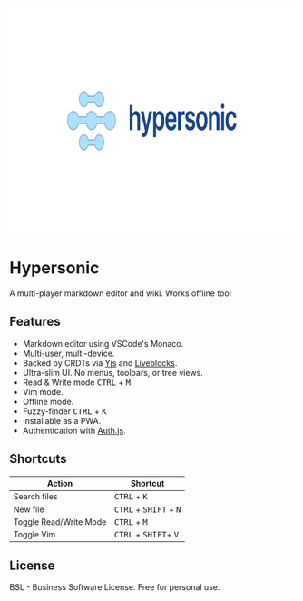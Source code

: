 <img src="static/banner.svg" alt="logo" height="400"/>

# Hypersonic

A multi-player markdown editor and wiki. Works offline too!

## Features

- Markdown editor using VSCode's Monaco.
- Multi-user, multi-device.
- Backed by CRDTs via [Yjs](https://yjs.dev) and [Liveblocks](https://liveblocks.io/document/yjs).
- Ultra-slim UI. No menus, toolbars, or tree views.
- Read & Write mode <kbd>CTRL</kbd> + <kbd>M</kbd>
- Vim mode.
- Offline mode.
- Fuzzy-finder <kbd>CTRL</kbd> + <kbd>K</kbd>
- Installable as a PWA.
- Authentication with [Auth.js](https://authjs.dev).

## Shortcuts

| Action                 | Shortcut                                          |
|------------------------|---------------------------------------------------|
| Search files           | <kbd>CTRL</kbd> + <kbd>K</kbd>                    |
| New file               | <kbd>CTRL</kbd> + <kbd>SHIFT</kbd> + <kbd>N</kbd> |
| Toggle Read/Write Mode | <kbd>CTRL</kbd> + <kbd>M</kbd>                    |
| Toggle Vim             | <kbd>CTRL</kbd> + <kbd>SHIFT</kbd>+ <kbd>V</kbd>  |

## License

BSL - Business Software License. Free for personal use.
